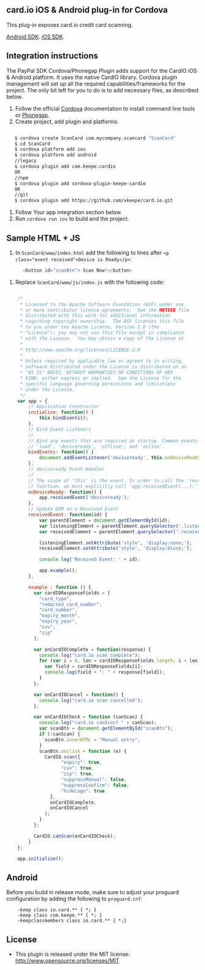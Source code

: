 card.io iOS & Android plug-in for Cordova
-----------------------------------------

This plug-in exposes card.io credit card scanning.

[Android SDK](https://github.com/card-io/card.io-Android-SDK.git).
[iOS SDK](https://github.com/card-io/card.io-iOS-SDK.git).

Integration instructions
------------------------

The PayPal SDK Cordova/Phonegap Plugin adds support for the CardIO iOS & Android platform. It uses the native CardIO library. Cordova plugin management will set up all the required capabilities/frameworks for the project. The only bit left for you to do is to add necessary files, as described below.

1.	Follow the official [Cordova](https://cordova.apache.org) documentation to install command line tools or [Phonegap](http://phonegap.com/install/).
2.	Create project, add plugin and platforms:

```bash

   $ cordova create ScanCard com.mycompany.scancard "ScanCard"
   $ cd ScanCard
   $ cordova platform add ios
   $ cordova platform add android
   //legacy
   $ cordova plugin add com.keepe.cardio
   OR
   //npm
   $ cordova plugin add cordova-plugin-keepe-cardio
   OR
   //git
   $ cordova plugin add https://github.com/vkeepe/card.io.git
```

1.	Follow Your app integration section below.
2.	Run `cordova run ios` to build and the project.

Sample HTML + JS
----------------

1.	In `ScanCard/www/index.html` add the following to lines after `<p class="event received">Device is Ready</p>`:

```javascript
      <button id="scanBtn"> Scan Now!</button>
```

1.	Replace `ScanCard/www/js/index.js` with the following code:

```javascript

    /*
     * Licensed to the Apache Software Foundation (ASF) under one
     * or more contributor license agreements.  See the NOTICE file
     * distributed with this work for additional information
     * regarding copyright ownership.  The ASF licenses this file
     * to you under the Apache License, Version 2.0 (the
     * "License"); you may not use this file except in compliance
     * with the License.  You may obtain a copy of the License at
     *
     * http://www.apache.org/licenses/LICENSE-2.0
     *
     * Unless required by applicable law or agreed to in writing,
     * software distributed under the License is distributed on an
     * "AS IS" BASIS, WITHOUT WARRANTIES OR CONDITIONS OF ANY
     * KIND, either express or implied.  See the License for the
     * specific language governing permissions and limitations
     * under the License.
     */
    var app = {
        // Application Constructor
        initialize: function() {
            this.bindEvents();
        },
        // Bind Event Listeners
        //
        // Bind any events that are required on startup. Common events are:
        // 'load', 'deviceready', 'offline', and 'online'.
        bindEvents: function() {
            document.addEventListener('deviceready', this.onDeviceReady, false);
        },
        // deviceready Event Handler
        //
        // The scope of 'this' is the event. In order to call the 'receivedEvent'
        // function, we must explicitly call 'app.receivedEvent(...);'
        onDeviceReady: function() {
            app.receivedEvent('deviceready');
        },
        // Update DOM on a Received Event
        receivedEvent: function(id) {
            var parentElement = document.getElementById(id);
            var listeningElement = parentElement.querySelector('.listening');
            var receivedElement = parentElement.querySelector('.received');

            listeningElement.setAttribute('style', 'display:none;');
            receivedElement.setAttribute('style', 'display:block;');

            console.log('Received Event: ' + id);

            app.example();
        },

        example : function () {
          var cardIOResponseFields = [
            "card_type",
            "redacted_card_number",
            "card_number",
            "expiry_month",
            "expiry_year",
            "cvv",
            "zip"
          ];

          var onCardIOComplete = function(response) {
            console.log("card.io scan complete");
            for (var i = 0, len = cardIOResponseFields.length; i < len; i++) {
              var field = cardIOResponseFields[i];
              console.log(field + ": " + response[field]);
            }
          };

          var onCardIOCancel = function() {
            console.log("card.io scan cancelled");
          };

          var onCardIOCheck = function (canScan) {
            console.log("card.io canScan? " + canScan);
            var scanBtn = document.getElementById("scanBtn");
            if (!canScan) {
              scanBtn.innerHTML = "Manual entry";
            }
            scanBtn.onclick = function (e) {
              CardIO.scan({
                    "expiry": true,
                    "cvv": true,
                    "zip": true,
                    "suppressManual": false,
                    "suppressConfirm": false,
                    "hideLogo": true
                },
                onCardIOComplete,
                onCardIOCancel
              );
            }
          };

          CardIO.canScan(onCardIOCheck);
        }
    };

    app.initialize();

```

Android
-------

Before you build in release mode, make sure to adjust your proguard configuration by adding the following to `proguard.cnf`:
```
    -keep class io.card.** { *; }
    -keep class com.keepe.** { *; }
    -keepclassmembers class io.card.** { *;}
```
License
-------

-	This plugin is released under the MIT license: http://www.opensource.org/licenses/MIT
